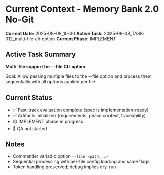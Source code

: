 # Current Context - Memory Bank 2.0 No-Git

**Current Date:** 2025-08-08_10-30
**Active Task:** 2025-08-08_TASK-012_multi-file-cli-option
**Current Phase:** IMPLEMENT

## Active Task Summary
**Multi-file support for --file CLI option**

Goal: Allow passing multiple files to the --file option and process them sequentially with all options applied per file.

## Current Status
- ✅ Fast-track evaluation complete (spec is implementation-ready)
- ✅ Artifacts initialized (requirements, phase context, traceability)
- 🟡 IMPLEMENT phase in progress
- 🔴 QA not started

## Notes
- Commander variadic option `--file <path...>`
- Sequential processing with per-file config loading and same flags
- Token handling preserved; debug implies dry-run